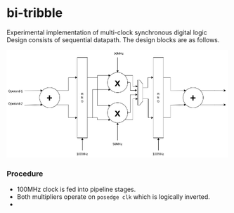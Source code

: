 # bi-tribble
Experimental implementation of multi-clock synchronous digital logic
Design consists of sequential datapath. The design blocks are as follows.

![Concept](bi-tribble_concept.drawio.png)

### Procedure

- 100MHz clock is fed into pipeline stages.
- Both multipliers operate on `posedge clk` which is logically inverted.
- 